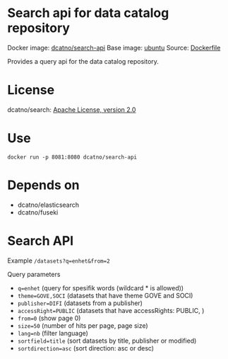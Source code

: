 # Search api for data catalog repository 

Docker image: [dcatno/search-api](https://hub.docker.com/r/dcatno/search-api/)
Base image: [ubuntu](https://hub.docker.com/_/ubuntu/)
Source: [Dockerfile](https://github.com/...)

Provides a query api for the data catalog repository.


# License
dcatno/search: [Apache License, version 2.0](http://www.apache.org/licenses/LICENSE-2.0)

# Use

`docker run -p 8081:8080 dcatno/search-api`

# Depends on

  * dcatno/elasticsearch
  * dcatno/fuseki
  
# Search API

Example `/datasets?q=enhet&from=2`

Query parameters
- `q=enhet` (query for spesifik words (wildcard * is allowed))
- `theme=GOVE,SOCI` (datasets that have theme GOVE and SOCI)
- `publisher=DIFI` (datasets from a publisher)
- `accessRight=PUBLIC` (datasets that have accessRights: PUBLIC, )
- `from=0` (show page 0)
- `size=50` (number of hits per page, page size)
- `lang=nb` (filter language)
- `sortfield=title` (sort datasets by title, publisher or modified)
- `sortdirection=asc` (sort direction: asc or desc)


